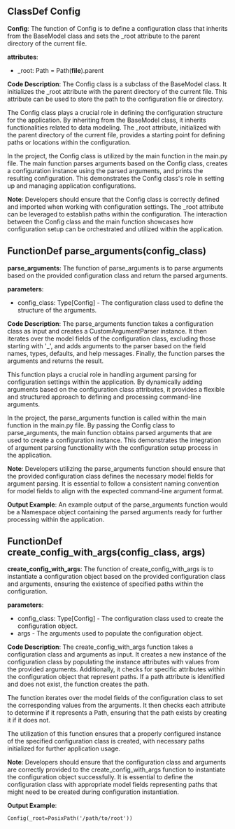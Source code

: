 ## ClassDef Config
**Config**: The function of Config is to define a configuration class that inherits from the BaseModel class and sets the _root attribute to the parent directory of the current file.

**attributes**:
- _root: Path = Path(__file__).parent

**Code Description**: The Config class is a subclass of the BaseModel class. It initializes the _root attribute with the parent directory of the current file. This attribute can be used to store the path to the configuration file or directory.

The Config class plays a crucial role in defining the configuration structure for the application. By inheriting from the BaseModel class, it inherits functionalities related to data modeling. The _root attribute, initialized with the parent directory of the current file, provides a starting point for defining paths or locations within the configuration.

In the project, the Config class is utilized by the main function in the main.py file. The main function parses arguments based on the Config class, creates a configuration instance using the parsed arguments, and prints the resulting configuration. This demonstrates the Config class's role in setting up and managing application configurations.

**Note**: Developers should ensure that the Config class is correctly defined and imported when working with configuration settings. The _root attribute can be leveraged to establish paths within the configuration. The interaction between the Config class and the main function showcases how configuration setup can be orchestrated and utilized within the application.
## FunctionDef parse_arguments(config_class)
**parse_arguments**: The function of parse_arguments is to parse arguments based on the provided configuration class and return the parsed arguments.

**parameters**:
- config_class: Type[Config] - The configuration class used to define the structure of the arguments.

**Code Description**:
The parse_arguments function takes a configuration class as input and creates a CustomArgumentParser instance. It then iterates over the model fields of the configuration class, excluding those starting with '_', and adds arguments to the parser based on the field names, types, defaults, and help messages. Finally, the function parses the arguments and returns the result.

This function plays a crucial role in handling argument parsing for configuration settings within the application. By dynamically adding arguments based on the configuration class attributes, it provides a flexible and structured approach to defining and processing command-line arguments.

In the project, the parse_arguments function is called within the main function in the main.py file. By passing the Config class to parse_arguments, the main function obtains parsed arguments that are used to create a configuration instance. This demonstrates the integration of argument parsing functionality with the configuration setup process in the application.

**Note**:
Developers utilizing the parse_arguments function should ensure that the provided configuration class defines the necessary model fields for argument parsing. It is essential to follow a consistent naming convention for model fields to align with the expected command-line argument format.

**Output Example**:
An example output of the parse_arguments function would be a Namespace object containing the parsed arguments ready for further processing within the application.
## FunctionDef create_config_with_args(config_class, args)
**create_config_with_args**: The function of create_config_with_args is to instantiate a configuration object based on the provided configuration class and arguments, ensuring the existence of specified paths within the configuration.

**parameters**:
- config_class: Type[Config] - The configuration class used to create the configuration object.
- args - The arguments used to populate the configuration object.

**Code Description**:
The create_config_with_args function takes a configuration class and arguments as input. It creates a new instance of the configuration class by populating the instance attributes with values from the provided arguments. Additionally, it checks for specific attributes within the configuration object that represent paths. If a path attribute is identified and does not exist, the function creates the path.

The function iterates over the model fields of the configuration class to set the corresponding values from the arguments. It then checks each attribute to determine if it represents a Path, ensuring that the path exists by creating it if it does not.

The utilization of this function ensures that a properly configured instance of the specified configuration class is created, with necessary paths initialized for further application usage.

**Note**:
Developers should ensure that the configuration class and arguments are correctly provided to the create_config_with_args function to instantiate the configuration object successfully. It is essential to define the configuration class with appropriate model fields representing paths that might need to be created during configuration instantiation.

**Output Example**:
```
Config(_root=PosixPath('/path/to/root'))
```
